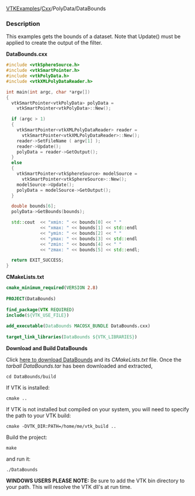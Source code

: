 [VTKExamples](/home/)/[Cxx](/Cxx)/PolyData/DataBounds

### Description
This examples gets the bounds of a dataset. Note that Update() must be applied to create the output of the filter.

**DataBounds.cxx**
```c++
#include <vtkSphereSource.h>
#include <vtkSmartPointer.h>
#include <vtkPolyData.h>
#include <vtkXMLPolyDataReader.h>

int main(int argc, char *argv[])
{
  vtkSmartPointer<vtkPolyData> polyData =
    vtkSmartPointer<vtkPolyData>::New();

  if (argc > 1)
  {
    vtkSmartPointer<vtkXMLPolyDataReader> reader =
      vtkSmartPointer<vtkXMLPolyDataReader>::New();
    reader->SetFileName ( argv[1] );
    reader->Update();
    polyData = reader->GetOutput();
  }
  else
  {
    vtkSmartPointer<vtkSphereSource> modelSource =
      vtkSmartPointer<vtkSphereSource>::New();
    modelSource->Update();
    polyData = modelSource->GetOutput();
  }

  double bounds[6];
  polyData->GetBounds(bounds);

  std::cout  << "xmin: " << bounds[0] << " "
             << "xmax: " << bounds[1] << std::endl
             << "ymin: " << bounds[2] << " "
             << "ymax: " << bounds[3] << std::endl
             << "zmin: " << bounds[4] << " "
             << "zmax: " << bounds[5] << std::endl;

  return EXIT_SUCCESS;
}
```
**CMakeLists.txt**
```cmake
cmake_minimum_required(VERSION 2.8)
 
PROJECT(DataBounds)
 
find_package(VTK REQUIRED)
include(${VTK_USE_FILE})
 
add_executable(DataBounds MACOSX_BUNDLE DataBounds.cxx)
 
target_link_libraries(DataBounds ${VTK_LIBRARIES})
```

**Download and Build DataBounds**

Click [here to download DataBounds](https://github.com/lorensen/VTKWikiExamplesTarballs/raw/master/DataBounds.tar) and its *CMakeLists.txt* file.
Once the *tarball DataBounds.tar* has been downloaded and extracted,
```
cd DataBounds/build 
```
If VTK is installed:
```
cmake ..
```
If VTK is not installed but compiled on your system, you will need to specify the path to your VTK build:
```
cmake -DVTK_DIR:PATH=/home/me/vtk_build ..
```
Build the project:
```
make
```
and run it:
```
./DataBounds
```
**WINDOWS USERS PLEASE NOTE:** Be sure to add the VTK bin directory to your path. This will resolve the VTK dll's at run time.

